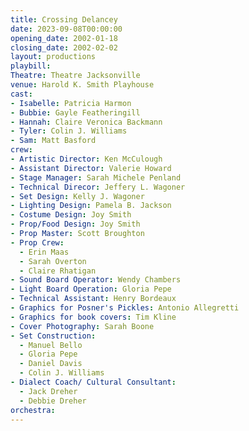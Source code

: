 ```yaml
---
title: Crossing Delancey
date: 2023-09-08T00:00:00
opening_date: 2002-01-18
closing_date: 2002-02-02
layout: productions
playbill:
Theatre: Theatre Jacksonville
venue: Harold K. Smith Playhouse
cast:
- Isabelle: Patricia Harmon
- Bubbie: Gayle Featheringill
- Hannah: Claire Veronica Backmann
- Tyler: Colin J. Williams
- Sam: Matt Basford
crew:
- Artistic Director: Ken McCulough
- Assistant Director: Valerie Howard
- Stage Manager: Sarah Michele Penland
- Technical Direcor: Jeffery L. Wagoner
- Set Design: Kelly J. Wagoner
- Lighting Design: Pamela B. Jackson
- Costume Design: Joy Smith
- Prop/Food Design: Joy Smith
- Prop Master: Scott Broughton
- Prop Crew:
  - Erin Maas
  - Sarah Overton
  - Claire Rhatigan
- Sound Board Operator: Wendy Chambers
- Light Board Operation: Gloria Pepe
- Technical Assistant: Henry Bordeaux
- Graphics for Posner's Pickles: Antonio Allegretti
- Graphics for book covers: Tim Kline
- Cover Photography: Sarah Boone
- Set Construction:
  - Manuel Bello
  - Gloria Pepe
  - Daniel Davis
  - Colin J. Williams
- Dialect Coach/ Cultural Consultant:
  - Jack Dreher
  - Debbie Dreher
orchestra:
---
```

